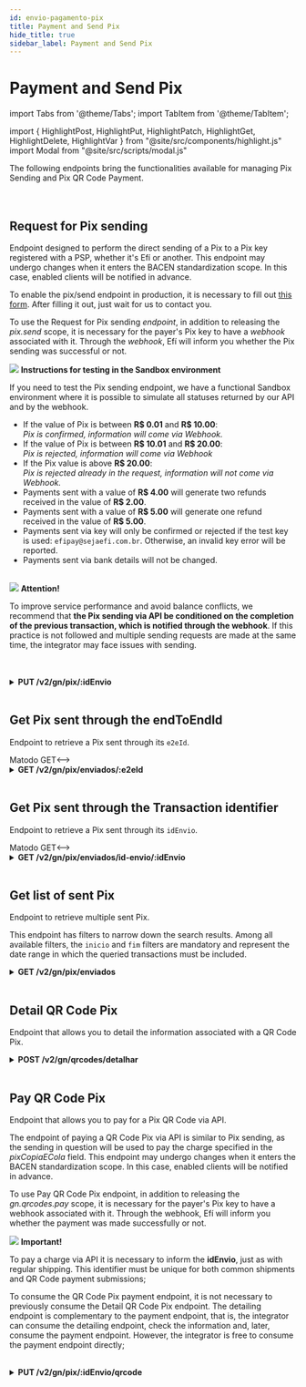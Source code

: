 ```yaml
---
id: envio-pagamento-pix
title: Payment and Send Pix
hide_title: true
sidebar_label: Payment and Send Pix
---
```

<h1 className="titulo">Payment and Send Pix</h1>
<div className="conteudo">

import Tabs from '@theme/Tabs';
import TabItem from '@theme/TabItem';


import { HighlightPost, HighlightPut, HighlightPatch, HighlightGet, HighlightDelete, HighlightVar } from "@site/src/components/highlight.js"
import Modal from "@site/src/scripts/modal.js" 

<!-- Embedding React components with MDX -->
<!-- fontWeight: 'bold', -->

<div className="subtitulo">
The following endpoints bring the functionalities available for managing Pix Sending and Pix QR Code Payment.
</div>

<br/>
<br/>

## Request for Pix sending
Endpoint designed to perform the direct sending of a Pix to a Pix key registered with a PSP, whether it's Efí or another. This endpoint may undergo changes when it enters the BACEN standardization scope. In this case, enabled clients will be notified in advance.

To enable the pix/send endpoint in production, it is necessary to fill out <a href="https://www.cognitoforms.com/GerencianetPagamentos1/Formul%C3%A1rioDeSolicita%C3%A7%C3%A3oDePermiss%C3%A3oParaEnvioDeValoresPixViaAPI" target="_blank">this form</a>. After filling it out, just wait for us to contact you.

To use the Request for Pix sending <i>endpoint</i>, in addition to releasing the <i>pix.send</i> scope, it is necessary for the payer's Pix key to have a <i>webhook</i> associated with it. Through the <i>webhook</i>, Efí will inform you whether the Pix sending was successful or not.

<div className="admonition admonition_info">
  <div>
    <img src="/img/info-circle-blue.svg"/> <b>Instructions for testing in the Sandbox environment</b>
  </div>
  <p>If you need to test the Pix sending endpoint, we have a functional Sandbox environment where it is possible to simulate all statuses returned by our API and by the webhook.</p>
  <ul>
  <li>If the value of Pix is between <strong>R$ 0.01</strong> and <strong>R$ 10.00</strong>:  <br/>
      <i>Pix is confirmed, information will come via Webhook.</i></li>
  <li>If the value of Pix is between <strong>R$ 10.01</strong> and <strong>R$ 20.00</strong>: <br/>
      <i>Pix is rejected, information will come via Webhook</i></li>
  <li>If the Pix value is above <strong>R$ 20.00</strong>: <br/>
      <i>Pix is rejected already in the request, information will not come via Webhook.</i></li>
  <li>Payments sent with a value of <strong>R$ 4.00</strong> will generate two refunds received in the value of <strong>R$ 2.00</strong>.</li>
  <li>Payments sent with a value of <strong>R$ 5.00</strong> will generate one refund received in the value of <strong>R$ 5.00</strong>.</li>
  <li>Payments sent via key will only be confirmed or rejected if the test key is used: <code>efipay@sejaefi.com.br</code>. Otherwise, an invalid key error will be reported.</li>
  <li>Payments sent via bank details will not be changed.</li>
  </ul>

</div>
<br/>

<div className="admonition admonition_caution">
<div>
<img src="/img/exclamation-triangle-orange.svg"/> <b>Attention!</b>
</div>
<p>To improve service performance and avoid balance conflicts, we recommend that <strong>the Pix sending via API be conditioned on the completion of the previous transaction, which is notified through the webhook</strong>. If this practice is not followed and multiple sending requests are made at the same time, the integrator may face issues with sending.</p>
</div>
<br/>

<br/>
<div className="put">
<details className="col-100">
  <summary>
    <b><HighlightPut>PUT</HighlightPut> /v2/gn/pix/<HighlightVar>:idEnvio</HighlightVar></b>
  </summary>
      <div className="put-div"> 
          <div className="left">
            Requires authorization for the scope: <code>pix.send</code>
          </div>
          <div className="right">
          <Modal filename="/markdown/i18n/pix/payment/Enviar_pix.md" />
          </div>
      </div>
      <br/> <br/>
      <p><b>Request</b></p>
      <p></p>
  <Tabs
    defaultValue="exemplo1"
    values={[
    { label: 'Example 1', value: 'exemplo1', },
    { label: 'Example 2', value: 'exemplo2', },
    { label: 'Example 3', value: 'exemplo3', },
    { label: 'Example 4', value: 'exemplo4', },
    ]}>
    
  <TabItem value="exemplo1">

  ```json
 // Example of transfer to Pix key
{
    "valor": "12.34",
    "pagador": {
      "chave": "19974764017",
      "infoPagador": "Segue o pagamento da conta"
    },
    "favorecido": {
      "chave": "joão@meuemail.com"
    }
}
  ``` 
  </TabItem>
  <TabItem value="exemplo2">

  ```json
  //Example of transfer for bank details
{
    "valor": "12.34",
    "pagador": {
      "chave": "19974764017",
      "infoPagador": "Segue o pagamento da conta"
    },
    "favorecido": {
      "contaBanco": {
        "nome": "JOSE CARVALHO",
        "cpf": "10519952057",
        "codigoBanco": "09089356",
        "agencia": "1",
        "conta": "123453",
        "tipoConta": "cacc"
      }
    }
}
  ```
  </TabItem>
  <TabItem value="exemplo3">

  ```json
//Example validating the key holder
{
    "valor": "12.34",
    "pagador": {
      "chave": "19974764017"
    },
    "favorecido": {
      "chave": "joão@meuemail.com",
      "cpf": "58629188090"
    }
}
  ```
  </TabItem>
   <TabItem value="exemplo4">

  ```json
  //Example with favored key type telephone
{
    "valor": "12.34",
    "pagador": {
      "chave": "19974764017",
      "infoPagador": "Segue o pagamento da conta"
    },
    "favorecido": {
      "chave": "+5531999998888"
    }
}
  ``` 
  </TabItem>
  </Tabs>

  <br/>   
        
  <b>Responses</b>

  <br/> 

  The responses below represent Success(201) and consumption failures/errors.
  <Tabs
    defaultValue="saida"
    values={[
      { label: '🟢 201', value: 'saida', },
      { label: '🔴 400', value: '400', },
      { label: '🔴 409', value: '409', },
      { label: '🔴 422', value: '422', },
      { label: '🔴 500', value: '500', },
    ]}>
  <TabItem value="saida">

  ```json
{
    "idEnvio": "12453567890123456789",
    "e2eId": "E09089356202011251226APIff82f2e5",
    "valor": "12.31",
    "horario": {
      "solicitacao": "2021-11-25T12:26:42.905Z"
    },
    "status":"EM_PROCESSAMENTO"
}
  ```
  </TabItem>
  <TabItem value="400">

  ```json

  {
    "nome": "documento_bloqueado",
    "mensagem": "O documento desta conta tem bloqueios que impedem a emissão"
  }

  Ou

  {
    "nome": "chave_invalida",
    "mensagem": "A chave informada não faz referência à conta Efíautenticada"
  }

  Ou

  {
    "nome": "chave_nao_pertence_ao_documento",
    "mensagem": "O cpf do favorecido é diferente do documento em posse da chave"
  }

  InvalidValueError
  {
    "nome": "valor_invalido",
    "mensagem": "Campo valor.original deve ser maior que zero"
  }

  Ou

  {
    "nome": "valor_invalido",
    "mensagem": "Campo calendario.expiracao deve ser maior que zero"
  }

  Ou

  {
    "nome": "valor_invalido",
    "mensagem": "Documento CPF em devedor.cpf é inválido"
  }

  {
    "nome": "valor_invalido",
    "mensagem": "Documento CNPJ em devedor.cnpj é inválido"
  }
  ```
  </TabItem>
  <TabItem value="409">

  ```json
 {
    "nome": "id_envio_duplicado",
    "mensagem": "O id de envio informado já foi utilizado em outro pagamento"
 }
  ```
  </TabItem>
  <TabItem value="422">

  ```json
{
    "nome": "pagamento_negado",
    "mensagem": "Pagamento negado por análises"
}
  ```
  </TabItem>
  <TabItem value="500">

  ```json
  ApplicationError
  {
    "nome": "erro_aplicacao",
    "mensagem": "Ocorreu um erro ao validar a chave"
  }
  ```
  </TabItem>
  </Tabs>

</details>

</div>
<br/>

## Get Pix sent through the endToEndId

  Endpoint to retrieve a Pix sent through its <code>e2eId</code>.

<!-->Matodo GET<-->

<div className="get">
<details className="col-100">
  <summary>
    <b><HighlightGet>GET</HighlightGet> /v2/gn/pix/enviados/<HighlightVar>:e2eId</HighlightVar></b>
  </summary>
      <div className="get-div"> 
          <div className="left">
            Requires authorization for the scope: <code>gn.pix.send.read</code>
          </div>
          <div className="right">
          <Modal filename="/markdown/i18n/pix/payment/Consultar_pix_enviado.md" />
          </div>
      </div>
 <br/> <br/>   
        
  <b>Responses</b>

  <br/> 

  The responses below represent Success(200) and consumption failures/errors.
  <Tabs
    defaultValue="saida"
    values={[
      { label: '🟢 200', value: 'saida', },
      { label: '🟢 200', value: '200', },
      { label: '🔴 404', value: '404', },
    ]}>
  <TabItem value="saida">

  ```json
 { // Pix sent through Pix API endpoint to a pix key
    "endToEndId": "E09089356202210251208APIcdbe38b4",
    "idEnvio": "identificadoEnvio123456789",
    "valor": "0.01",
    "chave": "19974764017",
    "status": "REALIZADO",
    "infoPagador": "Segue o pagamento da conta (endpoint pix sent)",
    "horario": {
      "solicitacao": "2022-10-26T09:05:32.000Z",
      "liquidacao": "2022-10-26T09:05:31.000Z"
    },
    "favorecido": {
      "chave": "francisco@meuemail.com",
      "identificacao": {
        "nome": "Francisco da Silva",
        "cpf": "***.456.789-**"
      }
    }
}
  ``` 
  </TabItem>
 
 <TabItem value="200">

  ```json
  { // Pix sent through Pix API endpoint via bank details
    "endToEndId": "E09089356202210262021APIbh1457fa",
    "idEnvio": "4",
    "valor": "0.01",
    "chave": "19974764017",
    "status": "REALIZADO",
    "infoPagador": "Segue o pagamento da conta (pix.sent dados bancarios)",
    "horario": {
      "solicitacao": "2022-10-26T17:21:19.000Z",
      "liquidacao": "2022-10-26T17:21:18.000Z"
    },
    "favorecido": {
      "contaBanco": {
        "nome": "Francisco da Silva",
        "cpf": "***.456.789-**",
        "agencia": "1",
        "conta": "12345678",
        "tipoConta": "corrente"
      }
    }
}
  ```
 </TabItem>
  <TabItem value="404">

  ```json
{
    "type": "https://pix.bcb.gov.br/api/v2/error/PixEnviadoNaoEncontrado",
    "title": "Não Encontrado",
    "status": 404,
    "detail": "Pix enviado não encontrado para o e2eId informado."
}
  ```
  </TabItem>
  
  </Tabs>

</details>
</div> 

<br/>

## Get Pix sent through the Transaction identifier

Endpoint to retrieve a Pix sent through its <code>idEnvio</code>.

<!-->Matodo GET<-->

<div className="get">
<details className="col-100">
  <summary>
    <b><HighlightGet>GET</HighlightGet> /v2/gn/pix/enviados/id-envio/<HighlightVar>:idEnvio</HighlightVar></b>
  </summary>
      <div className="get-div"> 
          <div className="left">
            Requires authorization for the scope: <code>lotecobv.write</code>
            Requer autorização para o escopo: <code>gn.pix.send.read</code> 
          </div>
          <div className="right">
          <Modal filename="/markdown/i18n/pix/payment/Consultar_pix_enviado_id.md" />
          </div>
      </div>
 <br/> <br/>   
        
  <b>Responses</b>

  <br/> 

  The responses below represent Success(200) and consumption failures/errors.
  <Tabs
    defaultValue="saida"
    values={[
      { label: '🟢 200', value: 'saida', },
      { label: '🟢 200', value: '200', },
      { label: '🔴 404', value: '404', },
    ]}>
  <TabItem value="saida">

  ```json
 { // Pix sent through Pix API endpoint to a pix key
    "endToEndId": "E09089356202210251208APIcdbe38b4",
    "idEnvio": "identificadoEnvio123456789",
    "valor": "0.01",
    "chave": "19974764017",
    "status": "REALIZADO",
    "infoPagador": "Segue o pagamento da conta (endpoint pix sent)",
    "horario": {
      "solicitacao": "2022-10-26T09:05:32.000Z",
      "liquidacao": "2022-10-26T09:05:31.000Z"
    },
    "favorecido": {
      "chave": "francisco@meuemail.com",
      "identificacao": {
        "nome": "Francisco da Silva",
        "cpf": "***.456.789-**"
      }
    }
}
  ``` 
  </TabItem>
 
 <TabItem value="200">

  ```json
  { // Pix sent through Pix API endpoint via bank details
    "endToEndId": "E09089356202210262021APIbh1457fa",
    "idEnvio": "4",
    "valor": "0.01",
    "chave": "19974764017",
    "status": "REALIZADO",
    "infoPagador": "Segue o pagamento da conta (pix.sent dados bancarios)",
    "horario": {
      "solicitacao": "2022-10-26T17:21:19.000Z",
      "liquidacao": "2022-10-26T17:21:18.000Z"
    },
    "favorecido": {
      "contaBanco": {
        "nome": "Francisco da Silva",
        "cpf": "***.456.789-**",
        "agencia": "1",
        "conta": "12345678",
        "tipoConta": "corrente"
      }
    }
}
  ```
 </TabItem>
  <TabItem value="404">

  ```json
{
    "type": "https://pix.bcb.gov.br/api/v2/error/PixEnviadoNaoEncontrado",
    "title": "Não Encontrado",
    "status": 404,
    "detail": "Pix enviado não encontrado para o idEnvio informado."
}
  ```
  </TabItem>
  
  </Tabs>

</details>
</div> 

<br/>

  ## Get list of sent Pix
Endpoint to retrieve multiple sent Pix.

This endpoint has filters to narrow down the search results. Among all available filters, the <code>inicio</code> and <code>fim</code> filters are mandatory and represent the date range in which the queried transactions must be included.
  
<div className="get">
<details className="col-100">
  <summary>
    <b><HighlightGet>GET</HighlightGet> /v2/gn/pix/enviados</b>
  </summary>
      <div className="get-div"> 
          <div className="left">
            Requires authorization for the scope: <code>gn.pix.send.read</code>
          </div>
          <div className="right">
          <Modal filename="/markdown/i18n/pix/payment/Listar_enviados.md" />
          </div>
      </div>
      <br/>

  <br/>    

  <p><b>Request</b></p> 
   To obtain the query result, it is necessary to inform the inicio and fim parameters, as shown in the code snippet below. These parameters restrict the results to the sent Pix transactions within this date range.  
<br/>
<br/>
   <code>/v2/gn/pix/enviados?inicio=2022-01-01T00:00:00.000Z&fim=2022-12-31T23:59:59.000Z</code>


  <br/>
<br/>
  <b>Responses</b>

  <br/> 

  The responses below represent Success(200) and consumption failures/errors.
  <Tabs
    defaultValue="saida"
    values={[
      { label: '🟢 200', value: 'saida', },
      { label: '🟢 200', value: '200', },
      { label: '🔴 404', value: '404', },
    ]}>
  <TabItem value="saida">

  ```json
  // Pix sent through Pix API endpoint to a pix key
{ 
    "endToEndId": "E09089356202210251208APIcdbe38b4",
    "idEnvio": "identificadoEnvio123456789",
    "valor": "0.01",
    "chave": "19974764017",
    "status": "REALIZADO",
    "infoPagador": "Segue o pagamento da conta (endpoint pix sent)",
    "horario": {
      "solicitacao": "2022-10-26T09:05:32.000Z",
      "liquidacao": "2022-10-26T09:05:31.000Z"
    },
    "favorecido": {
      "chave": "francisco@meuemail.com",
      "identificacao": {
        "nome": "Francisco da Silva",
        "cpf": "***.456.789-**"
      }
    }
}
  ``` 
  </TabItem>
  <TabItem value="200">

  ```json
// Pix sent through Pix API endpoint via bank details
  { 
    "endToEndId": "E09089356202210262021APIbh1457fa",
    "idEnvio": "4",
    "valor": "0.01",
    "chave": "19974764017",
    "status": "REALIZADO",
    "infoPagador": "Segue o pagamento da conta (pix.sent dados bancarios)",
    "horario": {
      "solicitacao": "2022-10-26T17:21:19.000Z",
      "liquidacao": "2022-10-26T17:21:18.000Z"
    },
    "favorecido": {
      "contaBanco": {
        "nome": "Francisco da Silva",
        "cpf": "***.456.789-**",
        "agencia": "1",
        "conta": "12345678",
        "tipoConta": "corrente"
      }
    }
}
  ```
 </TabItem>
  <TabItem value="404">

  ```json
{
    "type": "https://pix.bcb.gov.br/api/v2/error/PixEnviadoNaoEncontrado",
    "title": "Não Encontrado",
    "status": 404,
    "detail": "Pix enviado não encontrado para o e2eId informado."
}
  ```
  </TabItem>
  </Tabs>

</details>
</div> 

<br/>
 

## Detail QR Code Pix 

Endpoint that allows you to detail the information associated with a QR Code Pix.



<div className="post">
<details className="col-100">
  <summary>
    <b><HighlightPost>POST</HighlightPost> /v2/gn/qrcodes/detalhar</b>
  </summary>
      <div className="post-div"> 
          <div className="left">
            Requires authorization for the scope: <code>gn.qrcodes.read</code> 
          </div>
          <div className="right">
           <Modal filename="/markdown/i18n/pix/payment/Detalhar_qrcode.md" />
          </div>
      </div>
      <br/> <br/>
      <p><p><b>Request</b></p></p>
       <Tabs
    defaultValue="exemplo"
    values={[
    { label: 'Example', value: 'exemplo', },
    ]}>
    
  <TabItem value="exemplo">

  ```json
{
    "pixCopiaECola": "00020101021226830014BR.GOV.BCB.PIX2561qrcodespix.sejaefi.com.br/v2 41e0badf811a4ce6ad8a80b306821fce5204000053000065802BR5905EFISA6008SAOPAULO60070503***61040000"
}
  ``` 
  </TabItem>
  </Tabs>


  <br/>
        
  <b>Responses</b>

  <br/> 

  The responses below represent Success(200) and consumption failures/errors.
  <Tabs
    defaultValue="saida"
    values={[
      { label: '🟢 200', value: 'saida', },
      { label: '🔴 400', value: '400', },
      { label: '🔴 403', value: '403', },
      { label: '🔴 422', value: '422', },
      { label: '🔴 429', value: '429', },
      { label: '🔴 500', value: '500', },
    ]}>
  <TabItem value="saida">

  ```json
{
    "tipoCob": "cob",
    "txid": "7978c0c97ea847e78e8849634473c1f1",
    "revisao": 0,
    "calendario": {
        "criacao": "2024-07-03T12:34:27.000Z",
        "apresentacao": "2024-07-03T12:34:40.238Z",
        "expiracao": 3600
    },
    "status": "ATIVA",
    "devedor": {
        "nome": "Francisco da Silva",
        "cpf": "***.456.789-**"
    },
    "recebedor": {
        "nome": "Empresa de Serviços SA",
        "cpf": "***.456.789-**"
    },
    "valor": {
        "final": "567.89"
    },
    "chave": "a1f4102e-a446-4a57-bcce-6fa48899c1d1",
    "solicitacaoPagador": "Cobrança dos serviços prestados."
}
  ```
  </TabItem>
  <TabItem value="400">

  ```json
{
    "type": "https://pix.bcb.gov.br/api/v2/error/QrcodeOperacaoInvalida", 
    "title": "Operação Inválida", 
    "status": 400, 
    "detail": "A requisição que busca pagar um qrcode não respeita o schema ou está semanticamente errada.", 
    "violacoes": [ 
      { 
        "razao": "O pixCopiaECola informado é referente a uma cobrança estática",
        "propriedade": "qrcode.pixCopiaECola" 
      } 
    ]
}

Ou

{
    "type": "https://pix.bcb.gov.br/api/v2/error/QrcodeOperacaoInvalida", 
    "title": "Operação Inválida", 
    "status": 400, 
    "detail": "A requisição que busca pagar um qrcode não respeita o schema ou está semanticamente errada.", 
    "violacoes": [ 
      { 
        "razao": "A chave do recebedor não foi encontrada",
        "propriedade": "qrcode.pixCopiaECola" 
      } 
    ]
}
  ```
  </TabItem>
      <TabItem value="403">

  ```json
{
    "error": "insufficient_scope", 
    "error_description": "Access token has insufficient scope" 
}
```
  </TabItem>
    <TabItem value="422">

  ```json
{
    "type": "https://pix.bcb.gov.br/api/v2/error/QrcodeOperacaoInvalida", 
    "title": "Operação Inválida", 
    "status": 422, 
    "detail": "A requisição que busca pagar um qrcode não respeita o schema ou está semanticamente errada.", 
    "violacoes": [ 
      { 
        "razao": "O pixCopiaECola informado é inválido.",
        "propriedade": "qrcode.pixCopiaECola" 
      } 
    ]
}

  ```
  </TabItem>
       <TabItem value="429">

  ```json
{
    "type": "https://pix.bcb.gov.br/api/v2/error/BaldeFichasVazio", 
    "title": "Balde de Fichas Vazio ", 
    "status": 429, 
    "detail": "Não há fichas no balde a serem consumidas "
}
```
  </TabItem>
  <TabItem value="500">

  ```json
{
    "type": "https://pix.bcb.gov.br/api/v2/error/QrcodeErroInterno",
    "title": "Erro Interno",
    "status": 500,
    "detail": "Funcionalidade desabilitada em ambiente de homologação."
}

OU

{
    "type": "https://pix.bcb.gov.br/api/v2/error/QrcodeErroInterno",
    "title": "Erro Interno",
    "status": 500,
    "detail": "Ocorreu um erro interno ao processar a requisição para detalhar o qrcode."
}

OU

{
    "type": "https://pix.bcb.gov.br/api/v2/error/QrcodeErroInterno",
    "title": "Erro Interno",
    "status": 500,
    "detail": "Ocorreu um erro interno ao buscar os detalhes da chave do recebedor."
}

OU

{
    "nome": "erro_interno_servidor", 
    "mensagem": "Erro Interno do servidor"
}
  ```
  </TabItem>
  </Tabs>

</details>

</div>

<br/>

## Pay QR Code Pix 

Endpoint that allows you to pay for a Pix QR Code via API. 

The endpoint of paying a QR Code Pix via API is similar to Pix sending, as the sending in question will be used to pay the charge specified in the <i>pixCopiaECola</i> field. This endpoint may undergo changes when it enters the BACEN standardization scope. In this case, enabled clients will be notified in advance.

To use Pay QR Code Pix endpoint, in addition to releasing the <i>gn.qrcodes.pay</i> scope, it is necessary for the payer's Pix key to have a webhook associated with it. Through the webhook, Efí will inform you whether the payment was made successfully or not.

<div className="admonition admonition_caution">
<div>
<img src="/img/exclamation-triangle-orange.svg"/> <b>Important!</b>
</div>
<p>To pay a charge via API it is necessary to inform the <strong>idEnvio</strong>, just as with regular shipping. This identifier must be unique for both common shipments and QR Code payment submissions;</p>
<p>To consume the QR Code Pix payment endpoint, it is not necessary to previously consume the Detail QR Code Pix endpoint. The detailing endpoint is complementary to the payment endpoint, that is, the integrator can consume the detailing endpoint, check the information and, later, consume the payment endpoint. However, the integrator is free to consume the payment endpoint directly;</p>
</div>
<br/>


<div className="put">
<details className="col-100">
  <summary>
    <b><HighlightPut>PUT</HighlightPut> /v2/gn/pix/<HighlightVar>:idEnvio</HighlightVar>/qrcode</b>
  </summary>
      <div className="put-div"> 
          <div className="left">
            Requires authorization for the scope: <code>gn.qrcodes.pay</code> 
          </div>
          <div className="right">
         <Modal filename="/markdown/i18n/pix/payment/Pagar_qrcode.md" />
          </div>
      </div>
      <br/> <br/>
      <p><b>Request</b></p>
       <Tabs
    defaultValue="exemplo"
    values={[
    { label: 'Example', value: 'exemplo', },
    ]}>
    
  <TabItem value="exemplo">

  ```json
{
    "pagador": {
      "chave": "a1f4102e-a446-4a57-bcce-6fa48899c1d1",
      "infoPagador": "Pagamento de QR Code via API Pix"
    },
    "pixCopiaECola": "00020101021226830014BR.GOV.BCB.PIX2561qrcodespix.sejaefi.com.br/v2 41e0badf811a4ce6ad8a80b306821fce5204000053000065802BR5905EFISA6008SAOPAULO60070503***61040000"
}
  ``` 
  </TabItem>
  </Tabs>


  <br/>
        
  <b>Responses</b>

  <br/> 

  The responses below represent Success(201) and consumption failures/errors.
  <Tabs
    defaultValue="saida"
    values={[
      {label: '🟢 201', value: 'saida', },
      { label: '🔴 400', value: '400', },
      { label: '🔴 403', value: '403', },
      { label: '🔴 500', value: '500', },
    ]}>
  <TabItem value="saida">

  ```json
{
    "idEnvio": "12453567890123456789",
    "e2eId": "E09089356202011251226APIff82f2e5",
    "valor": "12.31",
    "horario": {
      "solicitacao": "2021-11-25T12:26:42.905Z"
    },
    "status":"EM_PROCESSAMENTO"
}
  ```
  </TabItem>
  <TabItem value="400">

  ```json
{
    "type": "https://pix.bcb.gov.br/api/v2/error/QrcodeOperacaoInvalida", 
    "title": "Operação Inválida", 
    "status": 400, 
    "detail": "A requisição que busca pagar um qrcode não respeita o schema ou está semanticamente errada.", 
    "violacoes": [ 
      { 
        "razao": "Saldo insuficiente para realizar o pagamento", 
        "propriedade": "qrcode.pagador" 
      } 
    ]
}
  ```
  </TabItem>
      <TabItem value="403">

  ```json
{
    "error": "insufficient_scope", 
    "error_description": "Access token has insufficient scope" 
}
```
  </TabItem>
  <TabItem value="500">

  ```json
{
    "type": "https://pix.bcb.gov.br/api/v2/error/QrcodeErroInterno",
    "title": "Erro Interno",
    "status": 500,
    "detail": "Funcionalidade desabilitada em ambiente de homologação."
}

OU

{
    "nome": "erro_interno_servidor", 
    "mensagem": "Erro Interno do servidor"
}
  ```
  </TabItem>
  </Tabs>

</details>

</div>
<br/>

</div>